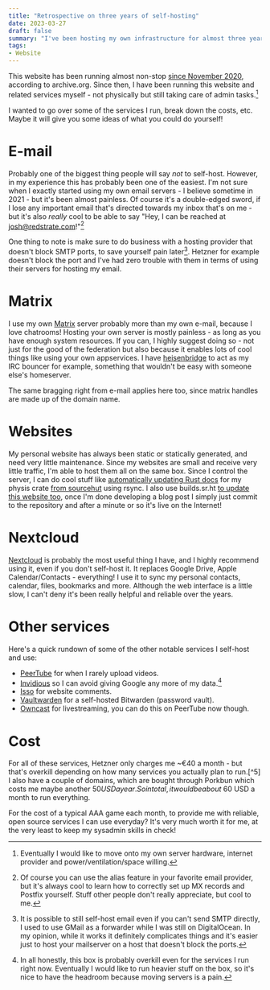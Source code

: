 ```yaml
---
title: "Retrospective on three years of self-hosting"
date: 2023-03-27
draft: false
summary: "I've been hosting my own infrastructure for almost three years now!"
tags:
- Website
---
```


This website has been running almost non-stop [since November 2020](https://web.archive.org/web/20201101074137/https://redstrate.com/), according to archive.org. Since then, I have been running this website and related services myself - not physically but still taking care of admin tasks.[^1]

I wanted to go over some of the services I run, break down the costs, etc. Maybe it will give you some ideas of what you could do yourself!

# E-mail

Probably one of the biggest thing people will say _not_ to self-host. However, in my experience this has probably been one of the easiest. I'm not sure when I exactly started using my own email servers - I believe sometime in 2021 - but it's been almost painless. Of course it's a double-edged sword, if I lose any important email that's directed towards my inbox that's on me - but it's also _really_ cool to be able to say "Hey, I can be reached at josh@redstrate.com!"[^2]

One thing to note is make sure to do business with a hosting provider that doesn't block SMTP ports, to save yourself pain later[^3]. Hetzner for example doesn't block the port and I've had zero trouble with them in terms of using their servers for hosting my email.

# Matrix

I use my own [Matrix](https://matrix.org) server probably more than my own e-mail, because I love chatrooms! Hosting your own server is mostly painless - as long as you have enough system resources. If you can, I highly suggest doing so - not just for the good of the federation but also because it enables lots of cool things like using your own appservices. I have [heisenbridge](https://github.com/hifi/heisenbridge) to act as my IRC bouncer for example, something that wouldn't be easy with someone else's homeserver.

The same bragging right from e-mail applies here too, since matrix handles are made up of the domain name.

# Websites

My personal website has always been static or statically generated, and need very little maintenance. Since my websites are small and receive very little traffic, I'm able to host them all on the same box. Since I control the server, I can do cool stuff like [automatically updating Rust docs](https://docs.xiv.zone/docs/physis/) for my physis crate [from sourcehut](https://git.sr.ht/~redstrate/physis/tree/main/item/.build.yml#L12) using rsync. I also use builds.sr.ht [to update this website too](https://git.sr.ht/~redstrate/redstrate.com/tree/master/item/.build.yml#L17), once I'm done developing a blog post I simply just commit to the repository and after a minute or so it's live on the Internet!

# Nextcloud

[Nextcloud](https://nextcloud.com/) is probably the most useful thing I have, and I highly recommend using it, even if you don't self-host it. It replaces Google Drive, Apple Calendar/Contacts - everything! I use it to sync my personal contacts, calendar, files, bookmarks and more. Although the web interface is a little slow, I can't deny it's been really helpful and reliable over the years.

# Other services

Here's a quick rundown of some of the other notable services I self-host and use:
* [PeerTube](https://joinpeertube.org/) for when I rarely upload videos.
* [Invidious](https://github.com/iv-org/invidious) so I can avoid giving Google any more of my data.[^4]
* [Isso](https://isso-comments.de/) for website comments.
* [Vaultwarden](https://github.com/dani-garcia/vaultwarden) for a self-hosted Bitwarden (password vault).
* [Owncast](https://owncast.online/) for livestreaming, you can do this on PeerTube now though.

# Cost

For all of these services, Hetzner only charges me ~€40 a month - but that's overkill depending on how many services you actually plan to run.[^5] I also have a couple of domains, which are bought through Porkbun which costs me maybe another $50 USD a year. So in total, it would be about ~$60 USD a month to run everything.

For the cost of a typical AAA game each month, to provide me with reliable, open source services I can use everyday? It's very much worth it for me, at the very least to keep my sysadmin skills in check!

[^1]: Eventually I would like to move onto my own server hardware, internet provider and power/ventilation/space willing.

[^2]: Of course you can use the alias feature in your favorite email provider, but it's always cool to learn how to correctly set up MX records and Postfix yourself. Stuff other people don't really appreciate, but cool to me.

[^3]: It is possible to still self-host email even if you can't send SMTP directly, I used to use GMail as a forwarder while I was still on DigitalOcean. In my opinion, while it works it definitely complicates things and it's easier just to host your mailserver on a host that doesn't block the ports.

[^3]: Some people might point out that Invidious is moot here if I'm the only one using the server - well you're right! Ideally, other people should be using the server to muddle the data.

[^4]: In all honestly, this box is probably overkill even for the services I run right now. Eventually I would like to run heavier stuff on the box, so it's nice to have the headroom because moving servers is a pain.

